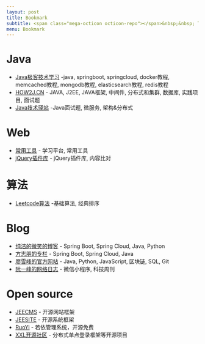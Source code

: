 ```yaml
---
layout: post
title: Bookmark
subtitle: <span class="mega-octicon octicon-repo"></span>&nbsp;&nbsp; To mark useful libs - tools - books
menu: Bookmark
---
```


# Java
- [Java极客技术学习](https://www.javajike.com/) -java, springboot, springcloud, docker教程, memcached教程, mongodb教程, elasticsearch教程, redis教程
- [HOW2J.CN](https://how2j.cn/) - JAVA, J2EE, JAVA框架, 中间件, 分布式和集群, 数据库, 实践项目, 面试题
- [Java技术驿站](http://cmsblogs.com/) -Java面试题, 微服务, 架构&分布式

# Web
- [常用工具](http://www.cxy521.com/) - 学习平台, 常用工具
- [jQuery插件库](https://www.jq22.com/) - jQuery插件库, 内容比对

# 算法
- [Leetcode算法](http://www.leetcodecn.com/) -基础算法, 经典排序

# Blog
- [纯洁的微笑的博客](http://www.ityouknow.com/) - Spring Boot, Spring Cloud, Java, Python
- [方志朋的专栏](https://www.fangzhipeng.com/) - Spring Boot, Spring Cloud, Java
- [廖雪峰的官方网站](https://www.liaoxuefeng.com/) - Java, Python, JavaScript, 区块链, SQL, Git
- [阮一峰的网络日志](http://www.ruanyifeng.com/blog/) - 微信小程序, 科技周刊

# Open source
- [JEECMS](http://www.jeecms.com/) - 开源网站框架
- [JEESITE](http://jeesite.com/) - 开源系统框架
- [RuoYi](http://www.ruoyi.vip/) - 若依管理系统，开源免费
- [XXL开源社区](https://www.xuxueli.com/page/projects.html) - 分布式单点登录框架等开源项目

<script type="text/javascript">
	$(document).ready(function() {
		$('a[href^="http"]').each(function() {
			$(this).attr('target', '_blank');
		});
	});
</script>
